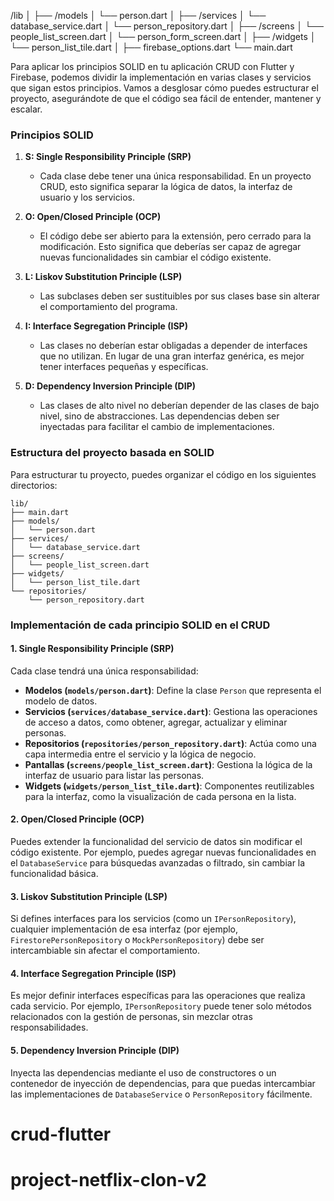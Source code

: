 /lib
│
├── /models
│   └── person.dart
│
├── /services
│   └── database_service.dart
│   └── person_repository.dart
│
├── /screens
│   └── people_list_screen.dart
│   └── person_form_screen.dart
│
├── /widgets
│   └── person_list_tile.dart
│
├── firebase_options.dart
└── main.dart


Para aplicar los principios SOLID en tu aplicación CRUD con Flutter y Firebase, podemos dividir la implementación en varias clases y servicios que sigan estos principios. Vamos a desglosar cómo puedes estructurar el proyecto, asegurándote de que el código sea fácil de entender, mantener y escalar.

### Principios SOLID

1. **S: Single Responsibility Principle (SRP)**
   - Cada clase debe tener una única responsabilidad. En un proyecto CRUD, esto significa separar la lógica de datos, la interfaz de usuario y los servicios.

2. **O: Open/Closed Principle (OCP)**
   - El código debe ser abierto para la extensión, pero cerrado para la modificación. Esto significa que deberías ser capaz de agregar nuevas funcionalidades sin cambiar el código existente.

3. **L: Liskov Substitution Principle (LSP)**
   - Las subclases deben ser sustituibles por sus clases base sin alterar el comportamiento del programa.

4. **I: Interface Segregation Principle (ISP)**
   - Las clases no deberían estar obligadas a depender de interfaces que no utilizan. En lugar de una gran interfaz genérica, es mejor tener interfaces pequeñas y específicas.

5. **D: Dependency Inversion Principle (DIP)**
   - Las clases de alto nivel no deberían depender de las clases de bajo nivel, sino de abstracciones. Las dependencias deben ser inyectadas para facilitar el cambio de implementaciones.

### Estructura del proyecto basada en SOLID

Para estructurar tu proyecto, puedes organizar el código en los siguientes directorios:

```
lib/
├── main.dart
├── models/
│   └── person.dart
├── services/
│   └── database_service.dart
├── screens/
│   └── people_list_screen.dart
├── widgets/
│   └── person_list_tile.dart
└── repositories/
    └── person_repository.dart
```

### Implementación de cada principio SOLID en el CRUD

#### 1. **Single Responsibility Principle (SRP)**

Cada clase tendrá una única responsabilidad:

- **Modelos (`models/person.dart`)**: Define la clase `Person` que representa el modelo de datos.
- **Servicios (`services/database_service.dart`)**: Gestiona las operaciones de acceso a datos, como obtener, agregar, actualizar y eliminar personas.
- **Repositorios (`repositories/person_repository.dart`)**: Actúa como una capa intermedia entre el servicio y la lógica de negocio.
- **Pantallas (`screens/people_list_screen.dart`)**: Gestiona la lógica de la interfaz de usuario para listar las personas.
- **Widgets (`widgets/person_list_tile.dart`)**: Componentes reutilizables para la interfaz, como la visualización de cada persona en la lista.

#### 2. **Open/Closed Principle (OCP)**

Puedes extender la funcionalidad del servicio de datos sin modificar el código existente. Por ejemplo, puedes agregar nuevas funcionalidades en el `DatabaseService` para búsquedas avanzadas o filtrado, sin cambiar la funcionalidad básica.

#### 3. **Liskov Substitution Principle (LSP)**

Si defines interfaces para los servicios (como un `IPersonRepository`), cualquier implementación de esa interfaz (por ejemplo, `FirestorePersonRepository` o `MockPersonRepository`) debe ser intercambiable sin afectar el comportamiento.

#### 4. **Interface Segregation Principle (ISP)**

Es mejor definir interfaces específicas para las operaciones que realiza cada servicio. Por ejemplo, `IPersonRepository` puede tener solo métodos relacionados con la gestión de personas, sin mezclar otras responsabilidades.

#### 5. **Dependency Inversion Principle (DIP)**

Inyecta las dependencias mediante el uso de constructores o un contenedor de inyección de dependencias, para que puedas intercambiar las implementaciones de `DatabaseService` o `PersonRepository` fácilmente.

# crud-flutter
# project-netflix-clon-v2

